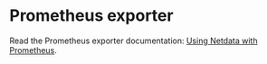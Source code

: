 <!--
title: "Prometheus exporter"
custom_edit_url: https://github.com/netdata/netdata/edit/master/web/api/exporters/prometheus/README.md
-->

# Prometheus exporter

Read the Prometheus exporter documentation: [Using Netdata with Prometheus](https://github.com/netdata/netdata/blob/master/exporting/prometheus/README.md).


